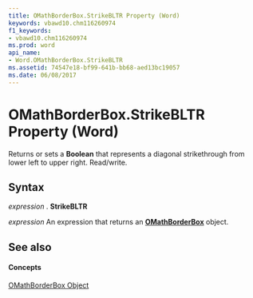```yaml
---
title: OMathBorderBox.StrikeBLTR Property (Word)
keywords: vbawd10.chm116260974
f1_keywords:
- vbawd10.chm116260974
ms.prod: word
api_name:
- Word.OMathBorderBox.StrikeBLTR
ms.assetid: 74547e18-bf99-641b-bb68-aed13bc19057
ms.date: 06/08/2017
---
```



# OMathBorderBox.StrikeBLTR Property (Word)

Returns or sets a  **Boolean** that represents a diagonal strikethrough from lower left to upper right. Read/write.


## Syntax

 _expression_ . **StrikeBLTR**

 _expression_ An expression that returns an **[OMathBorderBox](Word.OMathBorderBox.md)** object.


## See also


#### Concepts


[OMathBorderBox Object](Word.OMathBorderBox.md)

